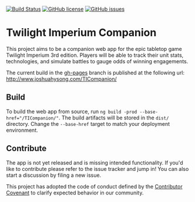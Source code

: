 [![Build Status](https://travis-ci.org/joshuahysong/TICompanion.svg?branch=master)](https://travis-ci.org/joshuahysong/TICompanion)
[![GitHub license](https://img.shields.io/badge/license-MIT-blue.svg)](https://raw.githubusercontent.com/joshuahysong/TICompanion/master/LICENSE.md)
[![GitHub issues](https://img.shields.io/github/issues/joshuahysong/TICompanion.svg)](https://github.com/joshuahysong/TICompanion/issues)
# Twilight Imperium Companion

This project aims to be a companion web app for the epic tabletop game Twilight Imperium 3rd edition. Players will be able to track their unit stats, technologies, and simulate battles to gauge odds of winning engagements.

The current build in the [gh-pages](https://github.com/joshuahysong/TICompanion/tree/gh-pages) branch is published at the following url: http://www.joshuahysong.com/TICompanion/

## Build

To build the web app from source, run `ng build -prod --base-href="/TICompanion/"`. The build artifacts will be stored in the `dist/` directory. Change the `--base-href` target to match your deployment environment.

## Contribute

The app is not yet released and is missing intended functionality. If you'd like to contribute please refer to the issue tracker and jump in! You can also start a discussion by filing a new issue. 

This project has adopted the code of conduct defined by the [Contributor
Covenant](http://contributor-covenant.org/) to clarify expected behavior in our
community.
